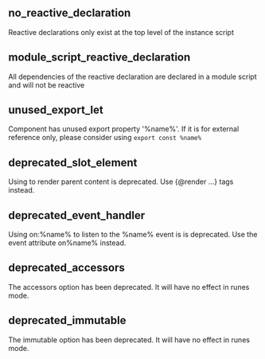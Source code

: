 ## no_reactive_declaration

Reactive declarations only exist at the top level of the instance script

## module_script_reactive_declaration

All dependencies of the reactive declaration are declared in a module script and will not be reactive

## unused_export_let

Component has unused export property '%name%'. If it is for external reference only, please consider using `export const %name%`

## deprecated_slot_element

Using <slot> to render parent content is deprecated. Use {@render ...} tags instead.

## deprecated_event_handler

Using on:%name% to listen to the %name% event is is deprecated. Use the event attribute on%name% instead.

## deprecated_accessors

The accessors option has been deprecated. It will have no effect in runes mode.

## deprecated_immutable

The immutable option has been deprecated. It will have no effect in runes mode.
